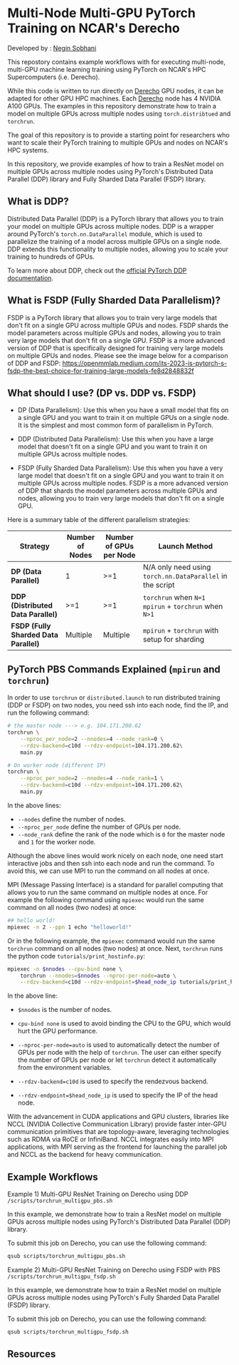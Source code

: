 # Multi-Node Multi-GPU PyTorch Training on NCAR's Derecho

Developed by : [Negin Sobhani](https://github.com/negin513)

This repostory contains example workflows with for executing multi-node, multi-GPU machine learning training using PyTorch on NCAR's HPC Supercomputers (i.e. Derecho). 

While this code is written to run directly on [Derecho](https://ncar-hpc-docs.readthedocs.io/en/latest/compute-systems/derecho/) GPU nodes, it can be adapted for other GPU HPC machines. 
Each [Derecho](https://ncar-hpc-docs.readthedocs.io/en/latest/compute-systems/derecho/) node has 4 NVIDIA A100 GPUs. The examples in this repository demonstrate how to train a model on multiple GPUs across multiple nodes using `torch.distribtued` and `torchrun`.

The goal of this repository is to provide a starting point for researchers who want to scale their PyTorch training to multiple GPUs and nodes on NCAR's HPC systems.

In this repository, we provide examples of how to train a ResNet model on multiple GPUs across multiple nodes using PyTorch's Distributed Data Parallel (DDP) library and Fully Sharded Data Parallel (FSDP) library.

## What is DDP?

Distributed Data Parallel (DDP) is a PyTorch library that allows you to train your model on multiple GPUs across multiple nodes. DDP is a wrapper around PyTorch's `torch.nn.DataParallel` module, which is used to parallelize the training of a model across multiple GPUs on a single node. DDP extends this functionality to multiple nodes, allowing you to scale your training to hundreds of GPUs.

To learn more about DDP, check out the [official PyTorch DDP documentation](https://pytorch.org/tutorials/intermediate/ddp_tutorial.html).



## What is FSDP (Fully Sharded Data Parallelism)?
FSDP is a PyTorch library that allows you to train very large models that don't fit on a single GPU across multiple GPUs and nodes. FSDP shards the model parameters across multiple GPUs and nodes, allowing you to train very large models that don't fit on a single GPU. FSDP is a more advanced version of DDP that is specifically designed for training very large models on multiple GPUs and nodes. 
Please see the image below for a comparison of DDP and FSDP:
https://openmmlab.medium.com/its-2023-is-pytorch-s-fsdp-the-best-choice-for-training-large-models-fe8d2848832f


## What should I use? (DP vs. DDP vs. FSDP)

- DP (Data Parallelism): Use this when you have a small model that fits on a single GPU and you want to train it on multiple GPUs on a single node. It is the simplest and most common form of parallelism in PyTorch.

- DDP (Distributed Data Parallelism): Use this when you have a large model that doesn't fit on a single GPU and you want to train it on multiple GPUs across multiple nodes.

- FSDP (Fully Sharded Data Parallelism): Use this when you have a very large model that doesn't fit on a single GPU and you want to train it on multiple GPUs across multiple nodes. FSDP is a more advanced version of DDP that shards the model parameters across multiple GPUs and nodes, allowing you to train very large models that don't fit on a single GPU.

Here is a summary table of the different parallelism strategies:

| **Strategy** | **Number of Nodes** | **Number of GPUs per Node** | **Launch Method**                              |
|--------------|---------------------|-----------------------------|------------------------------------------------|
| **DP (Data Parallel)** | 1                   | >=1                    | N/A only need using `torch.nn.DataParallel`  in the script|
| **DDP (Distributed Data Parallel)** | >=1            | >=1                    | `torchrun` when `N=1`  <br> `mpirun` + `torchrun` when `N>1` |
| **FSDP (Fully Sharded Data Parallel)** | Multiple            | Multiple                    | `mpirun` + `torchrun` with setup for sharding |


## PyTorch PBS Commands Explained (`mpirun` and `torchrun`)

In order to use `torchrun` or `distributed.launch` to run distributed training (DDP or FSDP) on two nodes, you need ssh into each node, find the IP, and run the following command:

```bash
# the master node ---> e.g. 104.171.200.62
torchrun \
    --nproc_per_node=2 --nnodes=4 --node_rank=0 \
    --rdzv-backend=c10d --rdzv-endpoint=104.171.200.62\
    main.py

# On worker node (different IP)
torchrun \
    --nproc_per_node=2 --nnodes=4 --node_rank=1 \
    --rdzv-backend=c10d --rdzv-endpoint=104.171.200.62\
    main.py
```

In the above lines:

- `--nodes` define the number of nodes.
- `--nproc_per_node` define the number of GPUs per node.
- `--node_rank` define the rank of the node which is `0` for the master node and `1` for the worker node.

Although the above lines would work nicely on each node, one need start interactive jobs and then ssh into each node and run the command. To avoid this, we can use MPI to run the command on all nodes at once. 

MPI (Message Passing Interface) is a standard for parallel computing that allows you to run the same command on multiple nodes at once.  For example the following command using `mpiexec` would run the same command on all nodes (two nodes) at once:

```bash
## hello world!
mpiexec -n 2 --ppn 1 echo "helloworld!"
```

Or in the following example,  the `mpiexec` command would run the same `torchrun` command on all nodes (two nodes) at once. Next, `torchrun` runs the python code `tutorials/print_hostinfo.py`: 

```bash
mpiexec -n $nnodes --cpu-bind none \
    torchrun --nnodes=$nnodes --nproc-per-node=auto \
    --rdzv-backend=c10d --rdzv-endpoint=$head_node_ip tutorials/print_hostinfo.py
```

In the above line:

- `$nnodes` is the number of nodes.
- `cpu-bind none` is used to avoid binding the CPU to the GPU, which would hurt the GPU performance. 
- `--nproc-per-node=auto` is used to automatically detect the number of GPUs per node with the help of `torchrun`. The user can either specify the number of GPUs per node or let `torchrun` detect it automatically from the environment variables.

- `--rdzv-backend=c10d` is used to specify the rendezvous backend. 
- `--rdzv-endpoint=$head_node_ip` is used to specify the IP of the head node.



With the advancement in CUDA applications and GPU clusters, libraries like NCCL (NVIDIA Collective Communication Library) provide faster inter-GPU communication primitives that are topology-aware, leveraging technologies such as RDMA via RoCE or InfiniBand. NCCL integrates easily into MPI applications, with MPI serving as the frontend for launching the parallel job and NCCL as the backend for heavy communication.



## Example Workflows

Example 1) Multi-GPU ResNet Training on Derecho using DDP `/scripts/torchrun_multigpu_pbs.sh`

In this example, we demonstrate how to train a ResNet model on multiple GPUs across multiple nodes using PyTorch's Distributed Data Parallel (DDP) library. 

To submit this job on Derecho, you can use the following command:

```bash
qsub scripts/torchrun_multigpu_pbs.sh
```

Example 2) Multi-GPU ResNet Training on Derecho using FSDP with PBS `/scripts/torchrun_multigpu_fsdp.sh`

In this example, we demonstrate how to train a ResNet model on multiple GPUs across multiple nodes using PyTorch's Fully Sharded Data Parallel (FSDP) library.

To submit this job on Derecho, you can use the following command:


``` bash
qsub scripts/torchrun_multigpu_fsdp.sh
```





## Resources


